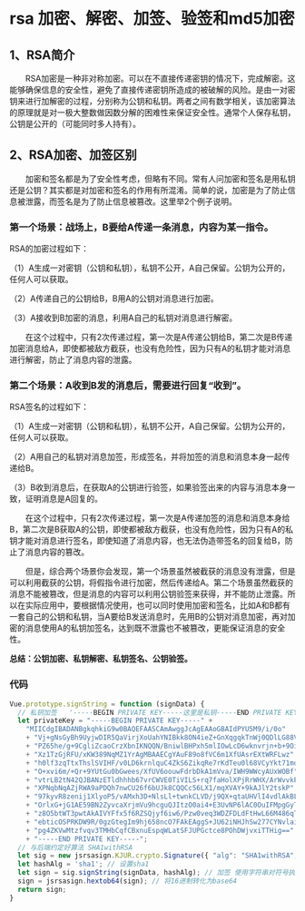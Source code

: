 # rsa 加密、解密、加签、验签和md5加密


## 1、RSA简介
&emsp;&emsp;RSA加密是一种非对称加密。可以在不直接传递密钥的情况下，完成解密。这能够确保信息的安全性，避免了直接传递密钥所造成的被破解的风险。是由一对密钥来进行加解密的过程，分别称为公钥和私钥。两者之间有数学相关，该加密算法的原理就是对一极大整数做因数分解的困难性来保证安全性。通常个人保存私钥，公钥是公开的（可能同时多人持有）。


## 2、RSA加密、加签区别
&emsp;&emsp;加密和签名都是为了安全性考虑，但略有不同。常有人问加密和签名是用私钥还是公钥？其实都是对加密和签名的作用有所混淆。简单的说，加密是为了防止信息被泄露，而签名是为了防止信息被篡改。这里举2个例子说明。

### 第一个场景：战场上，B要给A传递一条消息，内容为某一指令。

RSA的加密过程如下：

（1）A生成一对密钥（公钥和私钥），私钥不公开，A自己保留。公钥为公开的，任何人可以获取。

（2）A传递自己的公钥给B，B用A的公钥对消息进行加密。

（3）A接收到B加密的消息，利用A自己的私钥对消息进行解密。

　　在这个过程中，只有2次传递过程，第一次是A传递公钥给B，第二次是B传递加密消息给A，即使都被敌方截获，也没有危险性，因为只有A的私钥才能对消息进行解密，防止了消息内容的泄露。

 

### 第二个场景：A收到B发的消息后，需要进行回复“收到”。

RSA签名的过程如下：

（1）A生成一对密钥（公钥和私钥），私钥不公开，A自己保留。公钥为公开的，任何人可以获取。

（2）A用自己的私钥对消息加签，形成签名，并将加签的消息和消息本身一起传递给B。

（3）B收到消息后，在获取A的公钥进行验签，如果验签出来的内容与消息本身一致，证明消息是A回复的。

　　在这个过程中，只有2次传递过程，第一次是A传递加签的消息和消息本身给B，第二次是B获取A的公钥，即使都被敌方截获，也没有危险性，因为只有A的私钥才能对消息进行签名，即使知道了消息内容，也无法伪造带签名的回复给B，防止了消息内容的篡改。

 

　　但是，综合两个场景你会发现，第一个场景虽然被截获的消息没有泄露，但是可以利用截获的公钥，将假指令进行加密，然后传递给A。第二个场景虽然截获的消息不能被篡改，但是消息的内容可以利用公钥验签来获得，并不能防止泄露。所以在实际应用中，要根据情况使用，也可以同时使用加密和签名，比如A和B都有一套自己的公钥和私钥，当A要给B发送消息时，先用B的公钥对消息加密，再对加密的消息使用A的私钥加签名，达到既不泄露也不被篡改，更能保证消息的安全性。
  
**总结：公钥加密、私钥解密、私钥签名、公钥验签。**

### 代码

```typescript
Vue.prototype.signString = function (signData) {
  // 私钥加签   '-----BEGIN PRIVATE KEY-----这里是私钥-----END PRIVATE KEY-----'
  let privateKey = "-----BEGIN PRIVATE KEY-----" +
    "MIICdgIBADANBgkqhkiG9w0BAQEFAASCAmAwggJcAgEAAoGBAIdPYU5M9/i/0o"
    + "Vj+gNsGyBh9UyjwDIR5QaVirjXoUahYNIBkk8ON4ieZ+GnXqgqkTnWj0QDlLG88Vtt"
    + "PZ65he/g+9CgliZcaoCrzXbnIKNQQN/BniwlBHPxh5mlIOwLcD6wknvrjn+b+9Oi1kwh"
    + "Xz1TzGjRFU/xKW389NqMZ1YrAgMBAAECgYAuF89o8fVC6m1XfUAsrEXtWRFLwz"
    + "h0lf3zqTtxThslSVIHF/v0LD6krnlquC4ZkS6ZikqRe7rKdTeu0l68VCyYkt71mdNa+dZV"
    + "O+xvi6m/+Qr+9YUtGu0bGwees/XfUV6oouwFdrbDkA1mVva/IWH9WWcyAUxWOBf"
    + "vtrLB2tN42QJBANzETldhhhb67vrCWVE0TiVILS+rq7faHolXPjRrWHX/ArWvvkPwKn"
    + "XPNqbNqAZjRWA9aPDQh7nwCU26f6bUJk8CQQCc56LX1/mqXVAY+9kAJlY2tskP"
    + "97kyvR8zenij1XlyoP5/vAMxh3D+NlsLl+twnkCLVD/j9QX+qtaUHVlI4vdlAkBLAT8EnR"
    + "OrlxG+jG1AE59BN2ZyvcaXrjmVu9hcguQJItzO0ai4+E3UvNP6lAC0OuIFMpgGyTJz"
    + "z8O5btWT3pwtAkAIVYFfx5f6RZSQjyf6iw6/Pzw0veq3WDZFDLdFtHwL66M486qTw"
    + "ebticOSPRKDW9R/0gzGtegIm9hj658ncO7FAkEAggS+JU62iNHJhSw277CYNvlaiM"
    + "pg4ZKVwMtzfvqv3TMHbCqfCBxnuEspqWLatSFJUPGctce8POhDWjvxiTTHig=="
    + "-----END PRIVATE KEY-----";
  // 与后端约定好算法 SHA1withRSA  
  let sig = new jsrsasign.KJUR.crypto.Signature({ "alg": "SHA1withRSA", "prov": "cryptojs/jsrsa", "prvkeypem": privateKey });// 初始化的对象 设置好加签或验签的算法和私钥
  let hashAlg = 'sha1'; // 设置sha1
  let sign = sig.signString(signData, hashAlg); // 加签 使用字符串对符号执行最终更新，然后将所有数据更新的签名字节作为16进制字符串返回
  sign = jsrsasign.hextob64(sign); // 将16进制转化为base64
  return sign;
}
```

